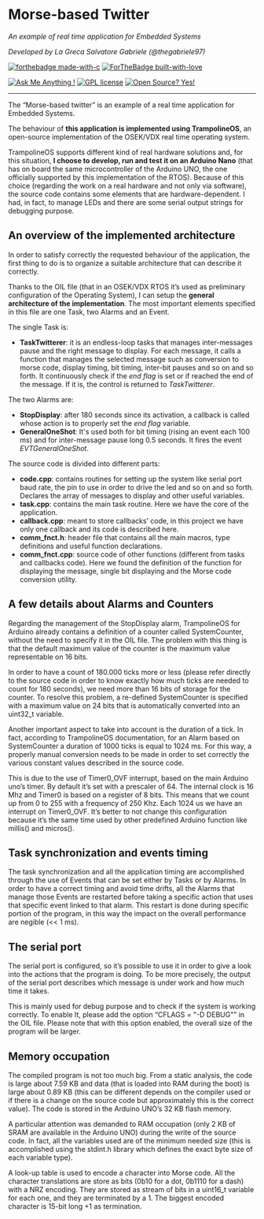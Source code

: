 # Morse-based Twitter 

*An example of real time application for Embedded Systems*

*Developed by La Greca Salvatore Gabriele (@thegabriele97)*

[![forthebadge made-with-c](https://forthebadge.com/images/badges/made-with-c.svg)](https://www.python.org/) [![ForTheBadge built-with-love](https://ForTheBadge.com/images/badges/built-with-love.svg)](https://GitHub.com/Naereen/)

[![Ask Me Anything !](https://img.shields.io/badge/Ask%20me-anything-1abc9c.svg)](https://GitHub.com/Naereen/ama) [![GPL license](https://img.shields.io/badge/License-GPL-blue.svg)](http://perso.crans.org/besson/LICENSE.html) [![Open Source? Yes!](https://badgen.net/badge/Open%20Source%20%3F/Yes%21/blue?icon=github)](https://github.com/Naereen/badges/) 

***

The “Morse-based twitter” is an example of a real time application for Embedded Systems. 

The behaviour of **this application is implemented using TrampolineOS**, an open-source implementation of the OSEK/VDX real time operating system. 

TrampolineOS supports different kind of real hardware solutions and, for this situation, **I choose to develop, run and test it on an Arduino Nano** (that has on board the same microcontroller of the Arduino UNO, the one officially supported by this implementation of the RTOS).
Because of this choice (regarding the work on a real hardware and not only via software), the source code contains some elements that are hardware-dependent. I had, in fact, to manage LEDs and there are some serial output strings for debugging purpose.

## An overview of the implemented architecture

In order to satisfy correctly the requested behaviour of the application, the first thing to do is to organize a suitable architecture that can describe it correctly.

Thanks to the OIL file (that in an OSEK/VDX RTOS it’s used as preliminary configuration of the Operating System), I can setup the **general architecture of the implementation**. The most important elements specified in this file are one Task, two Alarms and an Event.

The single Task is:
* **TaskTwitterer**: it is an endless-loop tasks that manages inter-messages pause and the right message to display. For each message, it calls a function that manages the selected message such as conversion to morse code, display timing, bit timing, inter-bit pauses and so on and so forth.
It continuously check if the *end flag* is set or if reached the end of the message. If it is, the control is returned to *TaskTwitterer*.

The two Alarms are:
* **StopDisplay**: after 180 seconds since its activation, a callback is called whose action is to properly set the *end flag* variable.
* **GeneralOneShot**: It's used both for bit timing (rising an event each 100 ms) and for inter-message pause long 0.5 seconds. It fires the event *EVTGeneralOneShot*.

The source code is divided into different parts:
* **code.cpp**: contains routines for setting up the system like serial port baud rate, the pin to use in order to drive the led and so on and so forth. Declares the array of messages to display and other useful variables.
* **task.cpp**: contains the main task routine. Here we have the core of the application.
* **callback.cpp**: meant to store callbacks’ code, in this project we have only one callback and its code is described here.
* **comm_fnct.h**: header file that contains all the main macros, type definitions and useful function declarations.
* **comm_fnct.cpp**: source code of other functions (different from tasks and callbacks code). Here we found the definition of the function for displaying the message, single bit displaying and the Morse code conversion utility.

## A few details about Alarms and Counters

Regarding the management of the StopDisplay alarm, TrampolineOS for Arduino already contains a definition of a counter called SystemCounter, without the need to specify it in the OIL file. The problem with this thing is that the default maximum value of the counter is the maximum value representable on 16 bits. 

In order to have a count of 180.000 ticks more or less (please refer directly to the source code in order to know exactly how much ticks are needed to count for 180 seconds), we need more than 16 bits of storage for the counter. To resolve this problem, a re-defined SystemCounter is specified with a maximum value on 24 bits that is automatically converted into an uint32_t variable.

Another important aspect to take into account is the duration of a tick. In fact, according to TrampolineOS documentation, for an Alarm based on SystemCounter a duration of 1000 ticks is equal to 1024 ms. For this way, a properly manual conversion needs to be made in order to set correctly the various constant values described in the source code.

This is due to the use of Timer0_OVF interrupt, based on the main Arduino uno’s timer. By default it’s set with a prescaler of 64. The internal clock is 16 Mhz and Timer0 is based on a register of 8 bits. This means that we count up from 0 to 255 with a frequency of 250 Khz. Each 1024 us we have an interrupt on Timer0_OVF. It’s better to not change this configuration because it’s the same time used by other predefined Arduino function like millis() and micros().

## Task synchronization and events timing

The task synchronization and all the application timing are accomplished through the use of Events that can be set either by Tasks or by Alarms. In order to have a correct timing and avoid time drifts, all the Alarms that manage those Events are restarted before taking a specific action that uses that specific event linked to that alarm. This restart is done during specific portion of the program, in this way the impact on the overall performance are negible (<< 1 ms).

## The serial port

The serial port is configured, so it’s possible to use it in order to give a look into the actions that the program is doing. To be more precisely, the output of the serial port describes which message is under work and how much time it takes.

This is mainly used for debug purpose and to check if the system is working correctly. To enable It, please add the option “CFLAGS = "-D DEBUG"” in the OIL file. Please note that with this option enabled, the overall size of the program will be larger.

## Memory occupation

The compiled program is not too much big. From a static analysis, the code is large about 7.59 KB and data (that is loaded into RAM during the boot) is large about 0.89 KB (this can be different depends on the compiler used or if there is a change on the source code but approximately this is the correct value). The code is stored in the Arduino UNO’s 32 KB flash memory.

A particular attention was demanded to RAM occupation (only 2 KB of SRAM are available in the Arduino UNO) during the write of the source code. In fact, all the variables used are of the minimum needed size (this is accomplished using the stdint.h library which defines the exact byte size of each variable type). 

A look-up table is used to encode a character into Morse code. All the character translations are store as bits (0b10 for a dot, 0b1110 for a dash) with a NRZ encoding. They are stored as stream of bits in a uint16_t variable for each one, and they are terminated by a 1. The biggest encoded character is 15-bit long +1 as termination.
